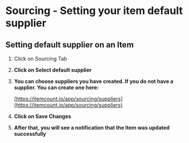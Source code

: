 # Sourcing - Setting your item default supplier

## Setting default supplier on an Item

1. Click on Sourcing Tab
2. **Click on Select default supplier**
3.  **You can choose suppliers you have created. If you do not have a supplier. You can create one here:**



    [https://itemcount.io/app/sourcing/suppliers](https://itemcount.io/app/sourcing/suppliers)
4. **Click on Save Changes**
5. **After that, you will see a notification that the Item was updated successfully**
